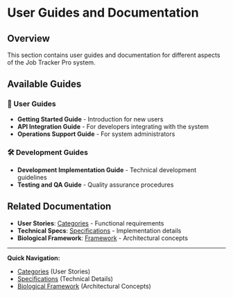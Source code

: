 # User Guides and Documentation

## Overview

This section contains user guides and documentation for different aspects of the Job Tracker Pro system.

## Available Guides

### 👤 User Guides
- **Getting Started Guide** - Introduction for new users
- **API Integration Guide** - For developers integrating with the system
- **Operations Support Guide** - For system administrators

### 🛠️ Development Guides
- **Development Implementation Guide** - Technical development guidelines
- **Testing and QA Guide** - Quality assurance procedures

## Related Documentation

- **User Stories**: [Categories](../categories/) - Functional requirements
- **Technical Specs**: [Specifications](../technical-specifications/) - Implementation details
- **Biological Framework**: [Framework](../biological-framework/) - Architectural concepts

---

**Quick Navigation:**
- [Categories](../categories/) (User Stories)
- [Specifications](../technical-specifications/) (Technical Details)
- [Biological Framework](../biological-framework/) (Architectural Concepts)
